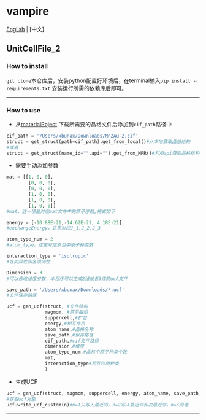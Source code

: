 # vampire
[English](README.md) | [中文]
## UnitCellFile_2

### How to install

`git clone`本仓库后，安装python配置好环境后，在terminal输入`pip install -r requirements.txt` 安装运行所需的依赖库后即可。

***

### How to use
+ 从[materialPoject](https://materialsproject.org) 下载所需要的晶格文件后添加到`cif_path`路径中
```python
cif_path = '/Users/xbunax/Downloads/Mn2Au-2.cif'
struct = get_struct(path=cif_path).get_from_local()#从本地获取晶格结构
#或者
struct = get_struct(name_id="",api="").get_from_MPR()#利用api获取晶格结构

```

+ 需要手动添加参数

```python
mat = [[1, 0, 0], 
		[0, 0, 0], 
		[0, 0, 0],
		[1, 0, 0], 
		[1, 0, 0],
		[1, 0, 0]]
#mat，这一项是对应mat文件中的原子序数,格式如下

energy = [-10.88E-21,-14.62E-21, 4.18E-21]
#exchangeEnergy，这里对应J_1,J_2,J_3

atom_type_num = 2
#atom_type，这里对应原包中原子种类数

interaction_type = 'isotropic' 
#各向异性和各项同性

Dimension = 3 
#可以修改维度参数，本程序可以生成2维或者3维的ucf文件

save_path = '/Users/xbunax/Downloads/*.ucf'
#文件保存路径

ucf = gen_ucf(struct, #文件结构
			  magmom, #原子磁矩
			  suppercell,#扩包
			  energy,#相互作用
			  atom_name,#晶格名称
			  save_path,#保存路径
			  cif_path,#cif文件路径
			  dimension,#维度
			  atom_type_num,#晶格中原子种类个数
			  mat,
			  interaction_type#相互作用种类
			  )

```

+ 生成UCF

```python
ucf = gen_ucf(struct, magmom, suppercell, energy, atom_name, save_path, cif_path, dimension, atom_type_num,mat,interaction_type)
#获取ucf对象
ucf.write_ucf_custom(n)#n=1只写入最近邻，n=2写入最近邻和次最近邻，n=3同理
```
***


